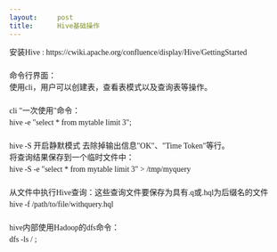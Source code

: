 ```yaml
---
layout:     post
title:      Hive基础操作
---
```

<div id="article_content" class="article_content clearfix csdn-tracking-statistics" data-pid="blog" data-mod="popu_307" data-dsm="post">
								            <link rel="stylesheet" href="https://csdnimg.cn/release/phoenix/template/css/ck_htmledit_views-f76675cdea.css">
						<div class="htmledit_views" id="content_views">
                
<div style="font-family:'微软雅黑';font-size:14px;line-height:21px;">安装Hive : https://cwiki.apache.org/confluence/display/Hive/GettingStarted</div>
<div style="font-family:'微软雅黑';font-size:14px;line-height:21px;"><br style="background-color:inherit;"></div>
<div style="font-family:'微软雅黑';font-size:14px;line-height:21px;">命令行界面：</div>
<div style="font-family:'微软雅黑';font-size:14px;line-height:21px;">使用cli，用户可以创建表，查看表模式以及查询表等操作。</div>
<div style="font-family:'微软雅黑';font-size:14px;line-height:21px;"><br style="background-color:inherit;"></div>
<div style="font-family:'微软雅黑';font-size:14px;line-height:21px;">cli "一次使用"命令：</div>
<div style="font-family:'微软雅黑';font-size:14px;line-height:21px;">hive -e "select * from mytable limit 3";</div>
<div style="font-family:'微软雅黑';font-size:14px;line-height:21px;"> </div>
<div style="font-family:'微软雅黑';font-size:14px;line-height:21px;">hive -S 开启静默模式 去除掉输出信息"OK"、"Time Token"等行。</div>
<div style="font-family:'微软雅黑';font-size:14px;line-height:21px;">将查询结果保存到一个临时文件中：</div>
<div style="font-family:'微软雅黑';font-size:14px;line-height:21px;">hive -S -e "select * from mytable limit 3" &gt; /tmp/myquery </div>
<div style="font-family:'微软雅黑';font-size:14px;line-height:21px;"><br style="background-color:inherit;"></div>
<div style="font-family:'微软雅黑';font-size:14px;line-height:21px;">从文件中执行Hive查询：这些查询文件要保存为具有.q或.hql为后缀名的文件</div>
<div style="font-family:'微软雅黑';font-size:14px;line-height:21px;">hive -f /path/to/file/withquery.hql</div>
<div style="font-family:'微软雅黑';font-size:14px;line-height:21px;"><br style="background-color:inherit;"></div>
<div style="font-family:'微软雅黑';font-size:14px;line-height:21px;">hive内部使用Hadoop的dfs命令：</div>
<div style="font-family:'微软雅黑';font-size:14px;line-height:21px;">dfs -ls / ;</div>
            </div>
                </div>